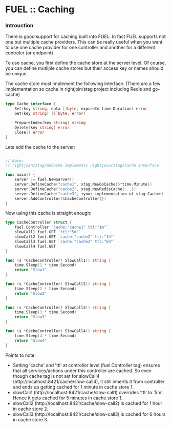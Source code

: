 # FUEL :: Caching

### Introuction

There is good support for caching built into FUEL. In fact FUEL supports not one but multiple cache providers. This can be really useful when you want to use one cache provider for one controller and another for a different controler (or endpoint)

To use cache, you first define the cache store at the server level. Of course, you can define mutliple cache stores but their access key or names should be unique.

The cache store must implement the following interface. (There are a few implementation so cache in rightjoin/stag project including Redis and go-cache)

```go
type Cache interface {
    Set(key string, data []byte, expireIn time.Duration) error
    Get(key string) ([]byte, error)

    PrepareIndex(key string) string
    Delete(key string) error
    Close() error
}
```

Lets add the cache to the server:

```go

// Note: 
// rightjoin/stag/GoCache implements rightjoin/stag/Cache interface

func main() {
    server := fuel.NewServer()
    server.DefineCache("cache1", stag.NewGoCache(5*time.Minute))
    server.DefineCache("cache2", stag.NewRedisCache(...))
    server.DefineCache("cache3", <your implementation of stag.Cache>)
    server.AddController(&CacheController{})
}
```

Now using this cache is straight enough:

```go
type CacheController struct {
	fuel.Controller `cache:"cache1" ttl:"1m"`
    slowCall1 fuel.GET `ttl:"5m"`
    slowCall2 fuel.GET `cache:"cache2" ttl:"1h"`
    slowCall3 fuel.GET `cache:"cache3" ttl:"6h"`
    slowCall4 fuel.GET
}

func (s *CacheController) SlowCall1() string {
	time.Sleep(1 * time.Second)
	return "Slow1"
}

func (s *CacheController) SlowCall2() string {
	time.Sleep(2 * time.Second)
	return "Slow2"
}

func (s *CacheController) SlowCall3() string {
	time.Sleep(3 * time.Second)
	return "Slow3"
}

func (s *CacheController) SlowCall4() string {
	time.Sleep(4 * time.Second)
	return "Slow4"
}
```

Points to note:

 - Setting 'cache' and 'ttl' at controller level (fuel.Controller tag) ensures that all services/actions under this controller are cached. So even though cache tag is not set for slowCall4 (http://localhost:8421/cache/slow-call4), it still inherits it from controller and ends up getting cached for 1 minute in cache store 1.
 - slowCall1 (http://localhost:8421/cache/slow-call1) overrides 'ttl' to '5m'. Hence it gets cached for 5 minutes in cache store 1.
 - slowCall2 (http://localhost:8421/cache/slow-call2) is cached for 1 hour in cache store 2.
 - slowCall3 (http://localhost:8421/cache/slow-call3) is cached for 6 hours in cache store 3.

